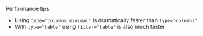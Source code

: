 Performance tips

- Using `type="columns_minimal"` is dramatically faster than `type="columns"`
- With `type="table"` using `filter="table"` is also much faster

